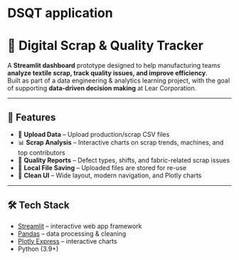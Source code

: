 ﻿# DSQT application

# 🧵 Digital Scrap & Quality Tracker

A **Streamlit dashboard** prototype designed to help manufacturing teams **analyze textile scrap, track quality issues, and improve efficiency**.  
Built as part of a data engineering & analytics learning project, with the goal of supporting **data-driven decision making** at Lear Corporation.

---

## 🚀 Features
- 📂 **Upload Data** – Upload production/scrap CSV files  
- 📊 **Scrap Analysis** – Interactive charts on scrap trends, machines, and top contributors  
- 🧵 **Quality Reports** – Defect types, shifts, and fabric-related scrap issues  
- 💾 **Local File Saving** – Uploaded files are stored for re-use  
- 🎨 **Clean UI** – Wide layout, modern navigation, and Plotly charts  

---

## 🛠️ Tech Stack
- [Streamlit](https://streamlit.io/) – interactive web app framework  
- [Pandas](https://pandas.pydata.org/) – data processing & cleaning  
- [Plotly Express](https://plotly.com/python/plotly-express/) – interactive charts  
- Python (3.9+)  



